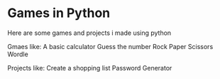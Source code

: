 # Games in Python
Here are some games and projects i made using python

Gmaes like:
A basic calculator
Guess the number
Rock Paper Scissors
Wordle

Projects like:
Create a shopping list
Password Generator
